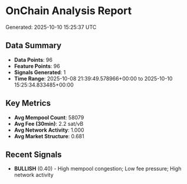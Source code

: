 # OnChain Analysis Report
Generated: 2025-10-10 15:25:37 UTC

## Data Summary
- **Data Points**: 96
- **Feature Points**: 96
- **Signals Generated**: 1
- **Time Range**: 2025-10-08 21:39:49.578966+00:00 to 2025-10-10 15:25:34.833485+00:00

## Key Metrics
- **Avg Mempool Count**: 58079
- **Avg Fee (30min)**: 2.2 sat/vB
- **Avg Network Activity**: 1.000
- **Avg Market Structure**: 0.681

## Recent Signals
- **BULLISH** (0.40) - High mempool congestion; Low fee pressure; High network activity
